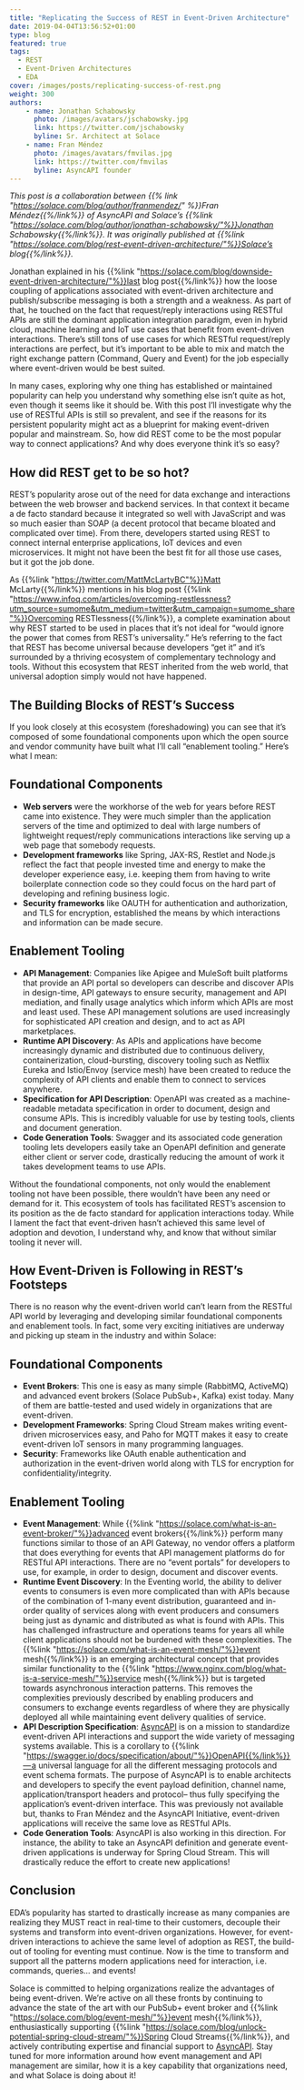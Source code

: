 ```yaml
---
title: "Replicating the Success of REST in Event-Driven Architecture"
date: 2019-04-04T13:56:52+01:00
type: blog
featured: true
tags:
  - REST
  - Event-Driven Architectures
  - EDA
cover: /images/posts/replicating-success-of-rest.png
weight: 300
authors:
    - name: Jonathan Schabowsky
      photo: /images/avatars/jschabowsky.jpg
      link: https://twitter.com/jschabowsky
      byline: Sr. Architect at Solace
    - name: Fran Méndez
      photo: /images/avatars/fmvilas.jpg
      link: https://twitter.com/fmvilas
      byline: AsyncAPI founder
---
```


_This post is a collaboration between {{% link "https://solace.com/blog/author/franmendez/" %}}Fran Méndez{{%/link%}} of AsyncAPI and Solace’s {{%link "https://solace.com/blog/author/jonathan-schabowsky/"%}}Jonathan Schabowsky{{%/link%}}. It was originally published at {{%link "https://solace.com/blog/rest-event-driven-architecture/"%}}Solace’s blog{{%/link%}}._

Jonathan explained in his {{%link "https://solace.com/blog/downside-event-driven-architecture/"%}}last blog post{{%/link%}} how the loose coupling of applications associated with event-driven architecture and publish/subscribe messaging is both a strength and a weakness. As part of that, he touched on the fact that request/reply interactions using RESTful APIs are still the dominant application integration paradigm, even in hybrid cloud, machine learning and IoT use cases that benefit from event-driven interactions. There’s still tons of use cases for which RESTful request/reply interactions are perfect, but it’s important to be able to mix and match the right exchange pattern (Command, Query and Event) for the job especially where event-driven would be best suited.

In many cases, exploring why one thing has established or maintained popularity can help you understand why something else isn’t quite as hot, even though it seems like it should be. With this post I’ll investigate why the use of RESTful APIs is still so prevalent, and see if the reasons for its persistent popularity might act as a blueprint for making event-driven popular and mainstream. So, how did REST come to be the most popular way to connect applications? And why does everyone think it’s so easy?

## How did REST get to be so hot?
REST’s popularity arose out of the need for data exchange and interactions between the web browser and backend services. In that context it became a de facto standard because it integrated so well with JavaScript and was so much easier than SOAP (a decent protocol that became bloated and complicated over time). From there, developers started using REST to connect internal enterprise applications, IoT devices and even microservices. It might not have been the best fit for all those use cases, but it got the job done.

As {{%link "https://twitter.com/MattMcLartyBC"%}}Matt McLarty{{%/link%}} mentions in his blog post {{%link "https://www.infoq.com/articles/overcoming-restlessness?utm_source=sumome&utm_medium=twitter&utm_campaign=sumome_share"%}}Overcoming RESTlessness{{%/link%}}, a complete examination about why REST started to be used in places that it’s not ideal for “would ignore the power that comes from REST’s universality.” He’s referring to the fact that REST has become universal because developers “get it” and it’s surrounded by a thriving ecosystem of complementary technology and tools. Without this ecosystem that REST inherited from the web world, that universal adoption simply would not have happened.

## The Building Blocks of REST’s Success
If you look closely at this ecosystem (foreshadowing) you can see that it’s composed of some foundational components upon which the open source and vendor community have built what I’ll call “enablement tooling.” Here’s what I mean:

## Foundational Components
* **Web servers** were the workhorse of the web for years before REST came into existence. They were much simpler than the application servers of the time and optimized to deal with large numbers of lightweight request/reply communications interactions like serving up a web page that somebody requests.
* **Development frameworks** like Spring, JAX-RS, Restlet and Node.js reflect the fact that people invested time and energy to make the developer experience easy, i.e. keeping them from having to write boilerplate connection code so they could focus on the hard part of developing and refining business logic.
* **Security frameworks** like OAUTH for authentication and authorization, and TLS for encryption, established the means by which interactions and information can be made secure.

## Enablement Tooling
* **API Management**: Companies like Apigee and MuleSoft built platforms that provide an API portal so developers can describe and discover APIs in design-time, API gateways to ensure security, management and API mediation, and finally usage analytics which inform which APIs are most and least used. These API management solutions are used increasingly for sophisticated API creation and design, and to act as API marketplaces.
* **Runtime API Discovery**: As APIs and applications have become increasingly dynamic and distributed due to continuous delivery, containerization, cloud-bursting, discovery tooling such as Netflix Eureka and Istio/Envoy (service mesh) have been created to reduce the complexity of API clients and enable them to connect to services anywhere.
* **Specification for API Description**: OpenAPI was created as a machine-readable metadata specification in order to document, design and consume APIs. This is incredibly valuable for use by testing tools, clients and document generation.
* **Code Generation Tools**: Swagger and its associated code generation tooling lets developers easily take an OpenAPI definition and generate either client or server code, drastically reducing the amount of work it takes development teams to use APIs.

Without the foundational components, not only would the enablement tooling not have been possible, there wouldn’t have been any need or demand for it. This ecosystem of tools has facilitated REST’s ascension to its position as the de facto standard for application interactions today. While I lament the fact that event-driven hasn’t achieved this same level of adoption and devotion, I understand why, and know that without similar tooling it never will.

## How Event-Driven is Following in REST’s Footsteps
There is no reason why the event-driven world can’t learn from the RESTful API world by leveraging and developing similar foundational components and enablement tools. In fact, some very exciting initiatives are underway and picking up steam in the industry and within Solace:

## Foundational Components
* **Event Brokers**: This one is easy as many simple (RabbitMQ, ActiveMQ) and advanced event brokers (Solace PubSub+, Kafka) exist today. Many of them are battle-tested and used widely in organizations that are event-driven.
* **Development Frameworks**: Spring Cloud Stream makes writing event-driven microservices easy, and Paho for MQTT makes it easy to create event-driven IoT sensors in many programming languages.
* **Security**: Frameworks like OAuth enable authentication and authorization in the event-driven world along with TLS for encryption for confidentiality/integrity.

## Enablement Tooling
* **Event Management**: While {{%link "https://solace.com/what-is-an-event-broker/"%}}advanced event brokers{{%/link%}} perform many functions similar to those of an API Gateway, no vendor offers a platform that does everything for events that API management platforms do for RESTful API interactions. There are no “event portals” for developers to use, for example, in order to design, document and discover events.
* **Runtime Event Discovery**: In the Eventing world, the ability to deliver events to consumers is even more complicated than with APIs because of the combination of 1-many event distribution, guaranteed and in-order quality of services along with event producers and consumers being just as dynamic and distributed as what is found with APIs. This has challenged infrastructure and operations teams for years all while client applications should not be burdened with these complexities. The {{%link "https://solace.com/what-is-an-event-mesh/"%}}event mesh{{%/link%}} is an emerging architectural concept that provides similar functionality to the {{%link "https://www.nginx.com/blog/what-is-a-service-mesh/"%}}service mesh{{%/link%}} but is targeted towards asynchronous interaction patterns. This removes the complexities previously described by enabling producers and consumers to exchange events regardless of where they are physically deployed all while maintaining event delivery qualities of service.
* **API Description Specification**: [AsyncAPI](https://www.asyncapi.com/) is on a mission to standardize event-driven API interactions and support the wide variety of messaging systems available. This is a corollary to {{%link "https://swagger.io/docs/specification/about/"%}}OpenAPI{{%/link%}} — a universal language for all the different messaging protocols and event schema formats. The purpose of AsyncAPI is to enable architects and developers to specify the event payload definition, channel name, application/transport headers and protocol– thus fully specifying the application’s event-driven interface. This was previously not available but, thanks to Fran Méndez and the AsyncAPI Initiative, event-driven applications will receive the same love as RESTful APIs.
* **Code Generation Tools**: AsyncAPI is also working in this direction. For instance, the ability to take an AsyncAPI definition and generate event-driven applications is underway for Spring Cloud Stream. This will drastically reduce the effort to create new applications!

## Conclusion
EDA’s popularity has started to drastically increase as many companies are realizing they MUST react in real-time to their customers, decouple their systems and transform into event-driven organizations. However, for event-driven interactions to achieve the same level of adoption as REST, the build-out of tooling for eventing must continue. Now is the time to transform and support all the patterns modern applications need for interaction, i.e. commands, queries… and events!

Solace is committed to helping organizations realize the advantages of being event-driven. We’re active on all these fronts by continuing to advance the state of the art with our PubSub+ event broker and {{%link "https://solace.com/blog/event-mesh/"%}}event mesh{{%/link%}}, enthusiastically supporting {{%link "https://solace.com/blog/unlock-potential-spring-cloud-stream/"%}}Spring Cloud Streams{{%/link%}}, and actively contributing expertise and financial support to [AsyncAPI](https://www.asyncapi.com/). Stay tuned for more information around how event management and API management are similar, how it is a key capability that organizations need, and what Solace is doing about it!